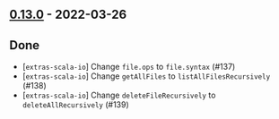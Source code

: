 ## [0.13.0](https://github.com/kevin-lee/extras/issues?utf8=%E2%9C%93&q=is%3Aissue+is%3Aclosed+-label%3Ainvalid+milestone%3Amilestone13) - 2022-03-26

## Done
* [`extras-scala-io`] Change `file.ops` to `file.syntax` (#137)
* [`extras-scala-io`] Change `getAllFiles` to `listAllFilesRecursively` (#138)
* [`extras-scala-io`] Change `deleteFileRecursively` to `deleteAllRecursively` (#139)
